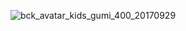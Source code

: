 ![bck_avatar_kids_gumi_400_20170929](https://user-images.githubusercontent.com/93947784/200565537-e5e14266-c963-4640-abdb-4114e9ca8a95.png)
